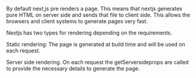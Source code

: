 By default next,js pre renders a page. This means that nextjs generates pure HTML on server side and sends that file to client side. This allows the browsers and client systems to generate pages very fast.

Nextjs has two types for rendering depending on the requirements. 

Static rendering: The page is generated at build time and will be used on each request.

Server side rendering. On each request the getServersideprops are called to provide the necessary details to generate the page.


